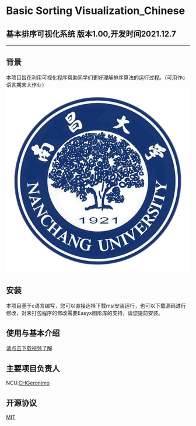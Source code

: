 # Basic Sorting Visualization_Chinese
## 基本排序可视化系统 版本1.00,开发时间2021.12.7
 
___
 
## 背景
 本项目旨在利用可视化程序帮助同学们更好理解排序算法的运行过程。（可用作c语言期末大作业）
 ![南昌大学校徽](https://github.com/CHGeronimo/Basic-Sorting-Visualization_Chinese/blob/main/%E4%BB%8B%E7%BB%8D/%E6%A0%A1%E5%BE%BD.png)
## 安装
本项目基于c语言编写，您可以直接选择下载msi安装运行，也可以下载源码进行修改，对未打包程序的修改需要Easyx图形库的支持，请您提前安装。
## 使用与基本介绍
[请点击下载视频了解](https://github.com/CHGeronimo/Basic-Sorting-Visualization_Chinese/blob/main/%E4%BB%8B%E7%BB%8D/%E6%BC%94%E7%A4%BA.mp4?raw=true)
## 主要项目负责人
NCU.[CHGeronimo](https://github.com/CHGeronimo)
## 开源协议
[MIT](https://opensource.org/licenses/MIT)
